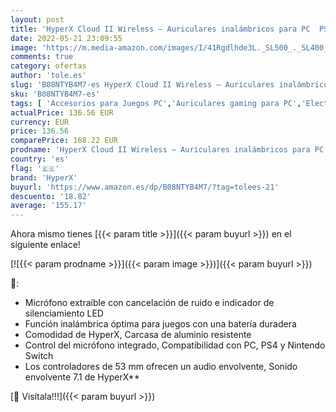 ```yaml
---
layout: post
title: 'HyperX Cloud II Wireless – Auriculares inalámbricos para PC  PS4  PS5*  Nintendo Switch  batería duradera de hasta 30 horas  sonido envolvente 7.1  micrófono con cancelación de ruido  Color Negro'
date: 2022-05-21 23:09:55
image: 'https://m.media-amazon.com/images/I/41Rgdlhde3L._SL500_._SL400_.jpg'
comments: true
category: ofertas
author: 'tole.es'
slug: 'B08NTYB4M7-es HyperX Cloud II Wireless – Auriculares inalámbricos para...'
sku: 'B08NTYB4M7-es'
tags: [ 'Accesorios para Juegos PC','Auriculares gaming para PC','Electrónica','Juegos y Accesorios para PC','Videojuegos','hyperx','nintendo','ps4','🇪🇸', ]
actualPrice: 136.56 EUR
currency: EUR
price: 136.56
comparePrice: 168.22 EUR
prodname: 'HyperX Cloud II Wireless – Auriculares inalámbricos para PC  PS4  PS5*  Nintendo Switch  batería duradera de hasta 30 horas  sonido envolvente 7.1  micrófono con cancelación de ruido  Color Negro'
country: 'es'
flag: '🇪🇸'
brand: 'HyperX'
buyurl: 'https://www.amazon.es/dp/B08NTYB4M7/?tag=tolees-21'
descuento: '18.82'
average: '155.17'
---
```


Ahora mismo tienes [{{< param title >}}]({{< param buyurl >}}) en el siguiente enlace!

[![{{< param prodname >}}]({{< param image >}})]({{< param buyurl >}})

🔎:

- Micrófono extraíble con cancelación de ruido e indicador de silenciamiento LED
- Función inalámbrica óptima para juegos con una batería duradera
- Comodidad de HyperX, Carcasa de aluminio resistente
- Control del micrófono integrado, Compatibilidad con PC, PS4 y Nintendo Switch
- Los controladores de 53 mm ofrecen un audio envolvente, Sonido envolvente 7.1 de HyperX**

[🛒 Visítala!!!]({{< param buyurl >}})
